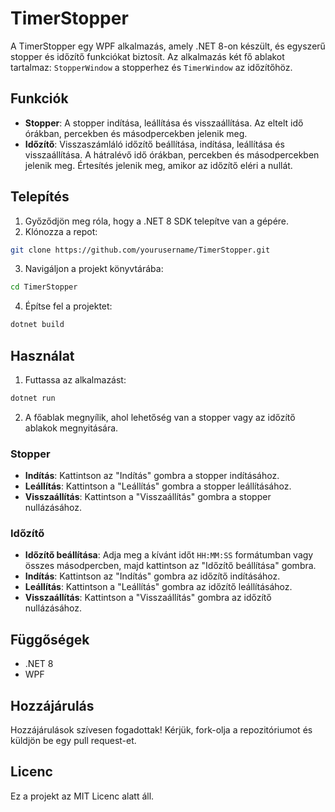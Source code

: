 # TimerStopper

A TimerStopper egy WPF alkalmazás, amely .NET 8-on készült, és egyszerű stopper és időzítő funkciókat biztosít. Az alkalmazás két fő ablakot tartalmaz: `StopperWindow` a stopperhez és `TimerWindow` az időzítőhöz.

## Funkciók

- **Stopper**: A stopper indítása, leállítása és visszaállítása. Az eltelt idő órákban, percekben és másodpercekben jelenik meg.
- **Időzítő**: Visszaszámláló időzítő beállítása, indítása, leállítása és visszaállítása. A hátralévő idő órákban, percekben és másodpercekben jelenik meg. Értesítés jelenik meg, amikor az időzítő eléri a nullát.

## Telepítés

1. Győződjön meg róla, hogy a .NET 8 SDK telepítve van a gépére.
2. Klónozza a repot:
```bash
git clone https://github.com/yourusername/TimerStopper.git
```
3. Navigáljon a projekt könyvtárába:
```bash
cd TimerStopper
```
4. Építse fel a projektet:
```bash
dotnet build
```

## Használat

1. Futtassa az alkalmazást:
```bash
dotnet run
```
2. A főablak megnyílik, ahol lehetőség van a stopper vagy az időzítő ablakok megnyitására.

### Stopper

- **Indítás**: Kattintson az "Indítás" gombra a stopper indításához.
- **Leállítás**: Kattintson a "Leállítás" gombra a stopper leállításához.
- **Visszaállítás**: Kattintson a "Visszaállítás" gombra a stopper nullázásához.

### Időzítő

- **Időzítő beállítása**: Adja meg a kívánt időt `HH:MM:SS` formátumban vagy összes másodpercben, majd kattintson az "Időzítő beállítása" gombra.
- **Indítás**: Kattintson az "Indítás" gombra az időzítő indításához.
- **Leállítás**: Kattintson a "Leállítás" gombra az időzítő leállításához.
- **Visszaállítás**: Kattintson a "Visszaállítás" gombra az időzítő nullázásához.

## Függőségek

- .NET 8
- WPF

## Hozzájárulás

Hozzájárulások szívesen fogadottak! Kérjük, fork-olja a repozitóriumot és küldjön be egy pull request-et.

## Licenc

Ez a projekt az MIT Licenc alatt áll.
